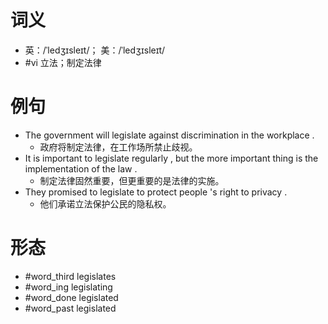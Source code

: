 # 词义
- 英：/ˈledʒɪsleɪt/； 美：/ˈledʒɪsleɪt/
- #vi 立法；制定法律
# 例句
- The government will legislate against discrimination in the workplace .
	- 政府将制定法律，在工作场所禁止歧视。
- It is important to legislate regularly , but the more important thing is the implementation of the law .
	- 制定法律固然重要，但更重要的是法律的实施。
- They promised to legislate to protect people 's right to privacy .
	- 他们承诺立法保护公民的隐私权。
# 形态
- #word_third legislates
- #word_ing legislating
- #word_done legislated
- #word_past legislated

